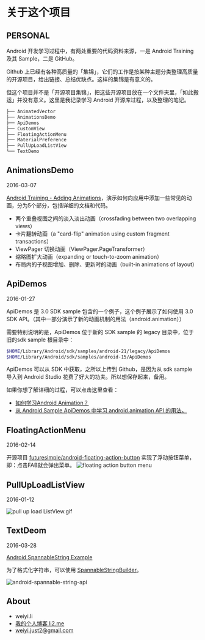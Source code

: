 关于这个项目
============

**PERSONAL**
------------

Android 开发学习过程中，有两处重要的代码资料来源，一是 Android Training 及其 Sample，二是 GitHub。

Github 上已经有各种高质量的「集锦」，它们的工作是按某种主题分类整理高质量的开源项目，给出链接、总结优缺点。这样的集锦是有意义的。

但这个项目并不是「开源项目集锦」，把这些开源项目放在一个文件夹里，「如此搬运」并没有意义。这里是我记录学习 Android 开源库过程，以及整理的笔记。


```xml
├── AnimatedVector
├── AnimationsDemo
├── ApiDemos
├── CustomView
├── FloatingActionMenu
├── MaterialPreference
├── PullUpLoadListView
└── TextDemo
```


AnimationsDemo
------------

2016-03-07

[Android Training - Adding Animations](http://developer.android.com/training/animation/index.html)，演示如何向应用中添加一些常见的动画，分为5个部分，包括详细的文档和代码。

- 两个重叠视图之间的淡入淡出动画（crossfading between two overlapping views）
- 卡片翻转动画（a "card-flip" animation using custom fragment transactions）
- ViewPager 切换动画（ViewPager.PageTransformer）
- 缩略图扩大动画（expanding or touch-to-zoom animation）
- 布局内的子视图增加、删除、更新时的动画（built-in animations of layout）



ApiDemos
------------

2016-01-27

ApiDemos 是 3.0 SDK sample 包含的一个例子，这个例子展示了如何使用 3.0 SDK API。（其中一部分演示了新的动画机制的用法（android.animation））

需要特别说明的是，ApiDemos 位于新的 SDK sample 的 legacy 目录中，位于旧的sdk sample 根目录中：

```sh
$HOME/Library/Android/sdk/samples/android-21/legacy/ApiDemos
$HOME/Library/Android/sdk/samples/android-15/ApiDemos
```
ApiDemos 可以从 SDK 中获取，之所以上传到 Github，是因为从 sdk sample 导入到 Android Studio 花费了好大的功夫。所以想保存起来，备用。

如果你想了解详细的过程，可以点击这里查看：

- [如何学习Android Animation？](http://li2.me/2016/01/how-to-learn-android-animation.html)
- [从 Android Sample ApiDemos 中学习 android.animation API 的用法。](http://li2.me/2016/01/android-sdk-sample-api-demos-for-animation.html)



FloatingActionMenu
------------

2016-02-14

开源项目 [futuresimple/android-floating-action-button](https://github.com/futuresimple/android-floating-action-button) 实现了浮动按钮菜单，即：点击FAB就会弹出菜单。
![floating action button menu](https://github.com/li2/Learning_Android_Open_Source/blob/master/FloatingActionMenu/floating_action_button_menu.png)



PullUpLoadListView
------------

2016-01-12

![pull up load ListView.gif](http://li2.me/assets/img/android/android-pull-up-load-listview.gif)



TextDeom
------------

2016-03-28

[Android SpannableString Example](http://li2.me/2016/03/android-spannablestring-example.html)

为了格式化字符串，可以使用 [SpannableStringBuilder](http://developer.android.com/reference/android/text/SpannableStringBuilder.html)。

![android-spannable-string-api](https://github.com/li2/Learning_Android_Open_Source/blob/master/TextDemo/android-spannable-string-api.png)



About
------------

- weiyi.li
- [我的个人博客 li2.me](http://li2.me)
- <weiyi.just2@gmail.com>
